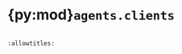# {py:mod}`agents.clients`

```{py:module} agents.clients
```

```{autodoc2-docstring} agents.clients
:allowtitles:
```
